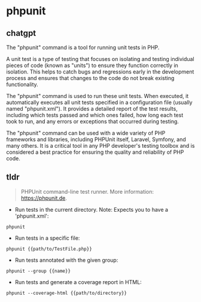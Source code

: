 # phpunit 
## chatgpt 
The "phpunit" command is a tool for running unit tests in PHP. 

A unit test is a type of testing that focuses on isolating and testing individual pieces of code (known as "units") to ensure they function correctly in isolation. This helps to catch bugs and regressions early in the development process and ensures that changes to the code do not break existing functionality.

The "phpunit" command is used to run these unit tests. When executed, it automatically executes all unit tests specified in a configuration file (usually named "phpunit.xml"). It provides a detailed report of the test results, including which tests passed and which ones failed, how long each test took to run, and any errors or exceptions that occurred during testing.

The "phpunit" command can be used with a wide variety of PHP frameworks and libraries, including PHPUnit itself, Laravel, Symfony, and many others. It is a critical tool in any PHP developer's testing toolbox and is considered a best practice for ensuring the quality and reliability of PHP code. 

## tldr 
 
> PHPUnit command-line test runner.
> More information: <https://phpunit.de>.

- Run tests in the current directory. Note: Expects you to have a 'phpunit.xml':

`phpunit`

- Run tests in a specific file:

`phpunit {{path/to/TestFile.php}}`

- Run tests annotated with the given group:

`phpunit --group {{name}}`

- Run tests and generate a coverage report in HTML:

`phpunit --coverage-html {{path/to/directory}}`
